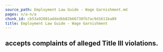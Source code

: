 ```yaml
---
source_path: Employment Law Guide - Wage Garnishment.md
pages: n/a-n/a
chunk_id: cb53a92081addedbb82b66738fb7ac9d1611ba89
title: Employment Law Guide - Wage Garnishment
---
```

## accepts complaints of alleged Title III violations.
